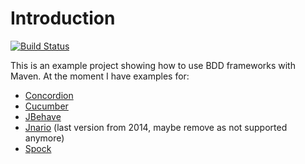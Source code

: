 # Introduction
[![Build Status](https://travis-ci.org/mszalbach/BDD.svg?branch=master)](https://travis-ci.org/mszalbach/BDD)

This is an example project showing how to use BDD frameworks with Maven.
At the moment I have examples for:

*   [Concordion](http://www.concordion.org/)
*   [Cucumber](http://cukes.info/)
*   [JBehave](http://jbehave.org/)
*   [Jnario](http://jnario.org/) (last version from 2014, maybe remove as not supported anymore)
*   [Spock](https://code.google.com/p/spock/)
